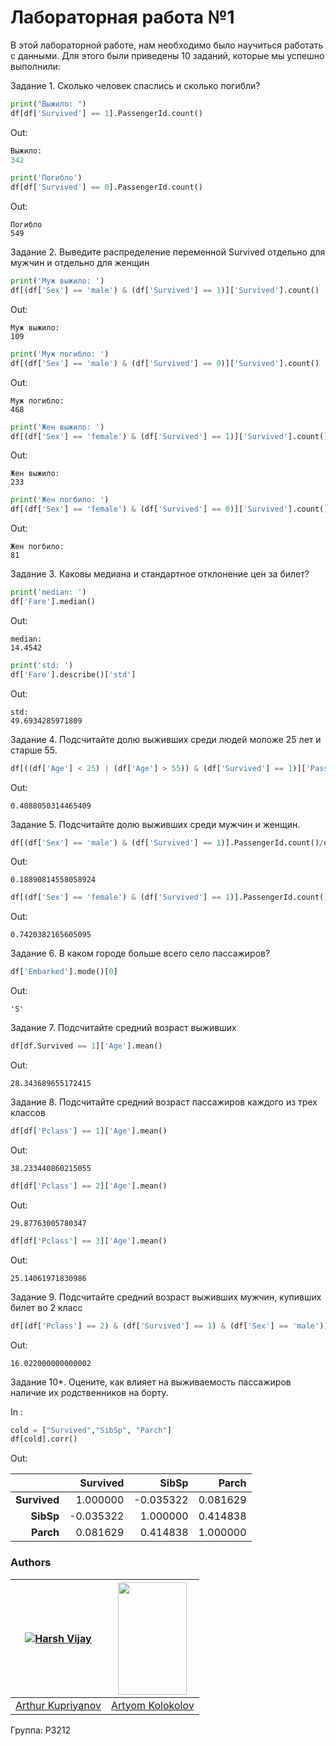 # Лабораторная работа №1

В этой лабораторной работе, нам необходимо было научиться работать с данными. Для этого были приведены 10 заданий, которые мы успешно выполнили:

Задание 1. Сколько человек спаслись и сколько погибли?

```python
print("Выжило: ")
df[df['Survived'] == 1].PassengerId.count()
```

Out:

```python
Выжило: 
342
```

```python
print('Погибло')
df[df['Survived'] == 0].PassengerId.count()
```

Out:

```
Погибло
549
```

Задание 2. Выведите распределение переменной Survived отдельно для мужчин и отдельно для женщин

```python
print('Муж выжило: ')
df[(df['Sex'] == 'male') & (df['Survived'] == 1)]['Survived'].count()
```

Out:

```
Муж выжило: 
109
```

```python
print('Муж погибло: ')
df[(df['Sex'] == 'male') & (df['Survived'] == 0)]['Survived'].count()
```

Out:

```
Муж погибло: 
468
```

```python
print('Жен выжило: ')
df[(df['Sex'] == 'female') & (df['Survived'] == 1)]['Survived'].count() 
```

Out:

```
Жен выжило:
233
```

```python
print('Жен погбило: ')
df[(df['Sex'] == 'female') & (df['Survived'] == 0)]['Survived'].count()
```

Out:

```
Жен погбило: 
81
```

Задание 3. Каковы медиана и стандартное отклонение цен за билет?

```python
print('median: ')
df['Fare'].median() 
```

Out:

```
median:
14.4542
```

```python
print('std: ')
df['Fare'].describe()['std']
```

Out:

```
std: 
49.6934285971809
```

Задание 4. Подсчитайте долю выживших среди людей моложе 25 лет и старше 55.

```python
df[((df['Age'] < 25) | (df['Age'] > 55)) & (df['Survived'] == 1)]['PassengerId'].count()/df[(df['Age'] < 25) | (df['Age'] > 55)]['PassengerId'].count()
```

Out:

```
0.4088050314465409
```

Задание 5. Подсчитайте долю выживших среди мужчин и женщин.

```python
df[(df['Sex'] == 'male') & (df['Survived'] == 1)].PassengerId.count()/df[df['Sex'] == 'male'].PassengerId.count()
```

Out:

```
0.18890814558058924
```

```python
df[(df['Sex'] == 'female') & (df['Survived'] == 1)].PassengerId.count()/df[df['Sex'] == 'female'].PassengerId.count()
```

Out:

```
0.7420382165605095
```

Задание 6. В каком городе больше всего село пассажиров?

```python
df['Embarked'].mode()[0]
```

Out:

```
'S'
```

Задание 7. Подсчитайте средний возраст выживших

```python
df[df.Survived == 1]['Age'].mean()
```

Out:

```
28.343689655172415
```

Задание 8. Подсчитайте средний возраст пассажиров каждого из трех классов

```python
df[df['Pclass'] == 1]['Age'].mean()
```

Out:

```
38.233440860215055
```

```python
df[df['Pclass'] == 2]['Age'].mean()
```

Out:

```
29.87763005780347
```



```python
df[df['Pclass'] == 3]['Age'].mean()
```

Out:

```
25.14061971830986
```

Задание 9. Подсчитайте средний возраст выживших мужчин, купивших билет во 2 класс

```python
df[(df['Pclass'] == 2) & (df['Survived'] == 1) & (df['Sex'] == 'male')]['Age'].mean()
```

Out:

```
16.022000000000002
```

Задание 10*. Оцените, как влияет на выживаемость пассажиров наличие их родственников на борту.

In :

```python
cold = ["Survived","SibSp", "Parch"]
df[cold].corr()
```

Out:

|              |  Survived |     SibSp |    Parch |
| -----------: | --------: | --------: | -------: |
| **Survived** |  1.000000 | -0.035322 | 0.081629 |
|    **SibSp** | -0.035322 |  1.000000 | 0.414838 |
|    **Parch** |  0.081629 |  0.414838 | 1.000000 |



### Authors

| [![Harsh Vijay](https://sun9-12.userapi.com/c856136/v856136536/d973c/TcuXKAIKNow.jpg?ava=1)](https://github.com/iharsh234) | <img src="https://sun9-9.userapi.com/c851436/v851436881/1de7b0/4SGaJjnz__k.jpg" width=110 height=180/> |
| :----------------------------------------------------------: | :----------------------------------------------------------: |
|        [Arthur Kupriyanov](https://vk.com/apploidxxx)        |        [Artyom Kolokolov](https://vk.com/ifelseelif)         |

Группа: P3212

